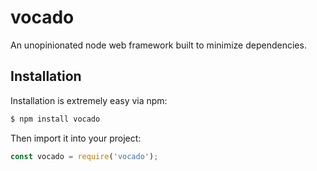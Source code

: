 # vocado
An unopinionated node web framework built to minimize dependencies.

## Installation
Installation is extremely easy via npm:

```bash
$ npm install vocado
```

Then import it into your project:

```js
const vocado = require('vocado');
```
